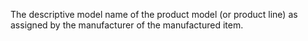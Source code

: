 ﻿The descriptive model name of the product model (or product line) as assigned by the manufacturer of the manufactured item.
